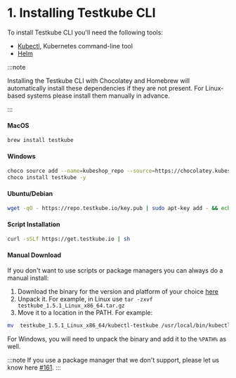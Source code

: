 # 1. Installing Testkube CLI

To install Testkube CLI you'll need the following tools:

- [Kubectl](https://kubernetes.io/docs/tasks/tools/), Kubernetes command-line tool
- [Helm](https://helm.sh/)

:::note 

Installing the Testkube CLI with Chocolatey and Homebrew will automatically install these dependencies if they are not present. For Linux-based systems please install them manually in advance.

::: 

#### MacOS

```bash
brew install testkube
```

#### Windows

```bash
choco source add --name=kubeshop_repo --source=https://chocolatey.kubeshop.io/chocolatey  
choco install testkube -y
```

#### Ubuntu/Debian

```bash
wget -qO - https://repo.testkube.io/key.pub | sudo apt-key add - && echo "deb https://repo.testkube.io/linux linux main" | sudo tee -a /etc/apt/sources.list && sudo apt-get update && sudo apt-get install -y testkube
```

#### Script Installation

```bash
curl -sSLf https://get.testkube.io | sh
```

#### Manual Download

If you don't want to use scripts or package managers you can always do a manual install:

1. Download the binary for the version and platform of your choice [here](https://github.com/kubeshop/testkube/releases)
2. Unpack it. For example, in Linux use `tar -zxvf testkube_1.5.1_Linux_x86_64.tar.gz`
3. Move it to a location in the PATH. For example:

```sh
mv  testkube_1.5.1_Linux_x86_64/kubectl-testkube /usr/local/bin/kubectl-testkube`
```

For Windows, you will need to unpack the binary and add it to the `%PATH%` as well.

:::note
If you use a package manager that we don't support, please let us know here [#161](https://github.com/kubeshop/testkube/issues/161).
:::